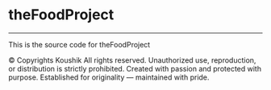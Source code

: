 # theFoodProject
---

This is the source code for theFoodProject


© Copyrights Koushik
All rights reserved.
Unauthorized use, reproduction, or distribution is strictly prohibited.
Created with passion and protected with purpose.
Established for originality — maintained with pride.

